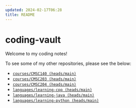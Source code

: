```yaml
---
updated: 2024-02-17T06:28
title: README
---
```

# coding-vault
Welcome to my coding notes!

To see some of my other repositories, please see the below:
- [`courses/CMSC140 (heads/main)`](https://github.com/nick-nugat/CMSC140)
- [`courses/CMSC203 (heads/main)`](https://github.com/nick-nugat/CMSC203)
- [`courses/CMSC204 (heads/main)`](https://github.com/nick-nugat/CMSC204)
- [`languages/learning-cpp (heads/main)`](https://github.com/nick-nugat/learning-cpp)
- [`languages/learning-java (heads/main)`](https://github.com/nick-nugat/learning-java)
- [`languages/learning-python (heads/main)`](https://github.com/nick-nugat/learning-python)
